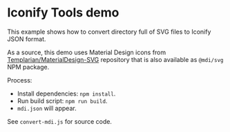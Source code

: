 # Iconify Tools demo

This example shows how to convert directory full of SVG files to Iconify JSON format.

As a source, this demo uses Material Design icons from [Templarian/MaterialDesign-SVG](https://github.com/Templarian/MaterialDesign-SVG) repository that is also available as `@mdi/svg` NPM package.

Process:

- Install dependencies: `npm install`.
- Run build script: `npm run build`.
- `mdi.json` will appear.

See `convert-mdi.js` for source code.
